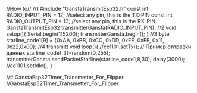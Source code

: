 //How to//
//1 
  #include "GanstaTransmitEsp32.h"
  const int RADIO_INPUT_PIN = 12; 	//select any pin, this is the TX-PIN
  const int RADIO_OUTPUT_PIN = 13; 	//select any pin, this is the RX-PIN
  GanstaTransmitEsp32 transmitterGansta(RADIO_INPUT_PIN);
//2 
void setup(){
	Serial.begin(115200);
  transmitterGansta.begin();
}
//3
 byte starline_code1[9] = {0xAA, 0xBB, 0xCC, 0xDD, 0xEE, 0xFF, 0x11, 0x22,0x09};
//4 transmitt
void loop(){
//cc1101.setTx();
// Пример отправки данных
starline_code1[3]=random(0,255);
transmitterGansta.sendPacketStarline(starline_code1,8,30);
delay(3000);
//cc1101.setIdle();
}


//# GanstaEsp32Timer_Transmetter_For_Flipper
//GanstaEsp32Timer_Transmetter_For_Flipper
